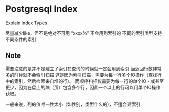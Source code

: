 # Postgresql Index

[Explain](https://www.postgresql.org/docs/9.4/static/using-explain.html)
[Index Types](https://www.postgresql.org/docs/9.3/static/indexes-types.html)



尽量减少like，但不是绝对不可用 ”xxxx%” 不会用到索引的
不同的索引类型支持不同条件的索引

## Note
需要注意的是并不是建立了索引在查询的时候就一定会用到索引
当返回行数非常多的时候就不会索引扫描
这是因为索引扫描，需要为每一行多个IO操作（查找行中的索引，然后检索来自堆的行）。
而顺序扫描仅需要为每一行的单个IO - 或甚至更少，因为在盘上的块（页）包含多个行，因此一个以上的行可以用单个IO操作获取。

一般来说，列的值唯一性太小（如性别，类型什么的），不适合建索引

